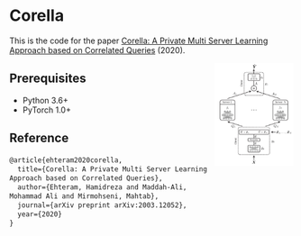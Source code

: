 # Corella
This is the code for the paper [Corella: A Private Multi Server Learning Approach based on Correlated Queries](https://arxiv.org/abs/2003.12052) (2020).

<img src="./Image/method.jpg" align="right" width="140">

## Prerequisites
- Python 3.6+
- PyTorch 1.0+

## Reference 

```
@article{ehteram2020corella,
  title={Corella: A Private Multi Server Learning Approach based on Correlated Queries},
  author={Ehteram, Hamidreza and Maddah-Ali, Mohammad Ali and Mirmohseni, Mahtab},
  journal={arXiv preprint arXiv:2003.12052},
  year={2020}
}
```
